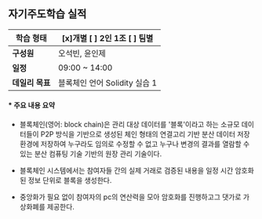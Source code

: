 ## 자기주도학습 실적


| **학습 형태** | [x]개별 [ ] 2인 1조 [ ] 팀별 |
| ------------- | -------------------------- |
| **구성원** | 오석빈, 윤인제 |
| **일정** | 09:00 ~ 14:00 |
| **데일리 목표** | 블록체인 언어 Solidity 실습 1 |



#### * 주요 내용 요약

- 블록체인(영어: block chain)은 관리 대상 데이터를 '블록'이라고 하는 소규모 데이터들이 P2P 방식을 기반으로 생성된 체인 형태의 연결고리 기반 분산 데이터 저장 환경에 저장하여 누구라도 임의로 수정할 수 없고 누구나 변경의 결과를 열람할 수 있는 분산 컴퓨팅 기술 기반의 원장 관리 기술이다.

- 블록체인 시스템에서는 참여자들 간의 실제 거래로 검증된 내용을 일정 시간 암호화 된 정보 단위로 블록을 생성한다.

- 중앙화가 필요 없이 참여자의 pc의 연산력을 모아 암호화를 진행하고그 댓가로 가상화폐를 제공한다.


